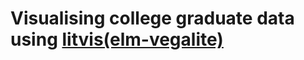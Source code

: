 # Visualising college graduate data using [litvis(elm-vegalite)](https://www.gicentre.net/litvis-1)
